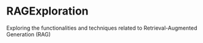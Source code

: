 # RAGExploration
Exploring the functionalities and techniques related to Retrieval-Augmented Generation (RAG)

